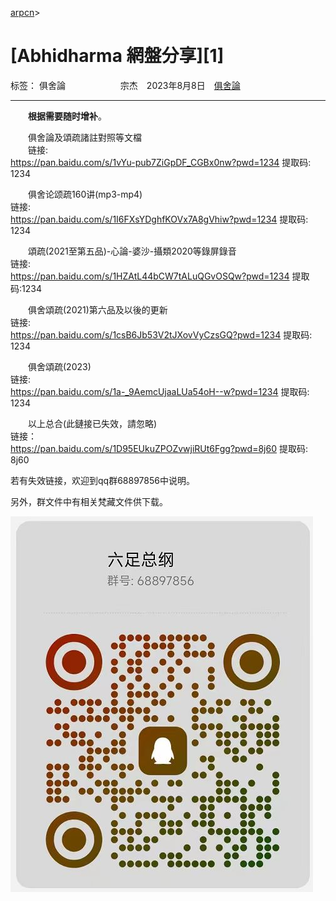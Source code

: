 ﻿[arpcn](https://arpcn.github.io/)><br>

# [Abhidharma 網盤分享][1]

标签： 俱舍論
　　　　　　宗杰　2023年8月8日　[俱舍論](https://mp.weixin.qq.com/s/HNNfqC3dI2HMy4MXRWK-pw)

---

　　**根据需要随时增补**。

　　俱舍論及頌疏諸註對照等文檔<br>
　　链接: <br>
https://pan.baidu.com/s/1vYu-pub7ZiGpDF_CGBx0nw?pwd=1234 提取码: 1234

　　俱舍论颂疏160讲(mp3-mp4)<br>
链接: <br>
https://pan.baidu.com/s/1I6FXsYDghfKOVx7A8gVhiw?pwd=1234 提取码: 1234

　　頌疏(2021至第五品)-心論-婆沙-攝類2020等錄屏錄音<br>
链接: <br>
https://pan.baidu.com/s/1HZAtL44bCW7tALuQGvOSQw?pwd=1234 提取码:1234

　　俱舍頌疏(2021)第六品及以後的更新<br>
链接: <br>
https://pan.baidu.com/s/1csB6Jb53V2tJXovVyCzsGQ?pwd=1234 提取码: 1234

　　俱舍頌疏(2023)<br>
链接: <br>
https://pan.baidu.com/s/1a-_9AemcUjaaLUa54oH--w?pwd=1234 提取码: 1234

　　以上总合(此鏈接已失效，請忽略)<br>
链接： <br>
https://pan.baidu.com/s/1D95EUkuZPOZvwjiRUt6Fgg?pwd=8j60 提取码: 8j60

若有失效链接，欢迎到qq群68897856中说明。

另外，群文件中有相关梵藏文件供下载。

![俱舍論學習羣](../pic/俱舍論學習羣.jpg)


